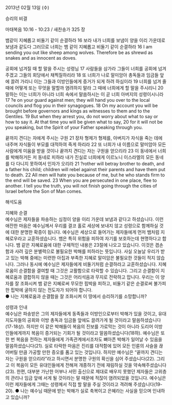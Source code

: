 2013년 02월 13일 (수)

승리의 비결



마태복음 10:16 - 10:23 / 새찬송가 325 장


뱀같이 지혜롭고 비둘기 같이 순결하라
16 보라 내가 너희를 보냄이 양을 이리 가운데로 보냄과 같도다 그러므로 너희는 뱀 같이 지혜롭고 비둘기 같이 순결하라
16 I am sending you out like sheep among wolves. Therefore be as shrewd as snakes and as innocent as doves.   

공회에 넘겨질 때 할 말을 주시는 성령님
17 사람들을 삼가라 그들이 너희를 공회에 넘겨 주겠고 그들의 회당에서 채찍질하리라 18 또 너희가 나로 말미암아 총독들과 임금들 앞에 끌려 가리니 이는 그들과 이방인들에게 증거가 되게 하려 하심이라 19 너희를 넘겨 줄 때에 어떻게 또는 무엇을 말할까 염려하지 말라 그 때에 너희에게 할 말을 주시리니 20 말하는 이는 너희가 아니라 너희 속에서 말씀하시는 이 곧 너희 아버지의 성령이시니라
17 ?e on your guard against men; they will hand you over to the local councils and flog you in their synagogues. 18 On my account you will be brought before governors and kings as witnesses to them and to the Gentiles. 19 But when they arrest you, do not worry about what to say or how to say it. At that time you will be given what to say, 20 for it will not be you speaking, but the Spirit of your Father speaking through you.   

끝까지 견디는 자에게 주시는 구원
21 장차 형제가 형제를, 아버지가 자식을 죽는 데에 내주며 자식들이 부모를 대적하여 죽게 하리라 22 또 너희가 내 이름으로 말미암아 모든 사람에게 미움을 받을 것이나 끝까지 견디는 자는 구원을 얻으리라 23 이 동네에서 너희를 박해하거든 저 동네로 피하라 내가 진실로 너희에게 이르노니 이스라엘의 모든 동네를 다 다니지 못하여서 인자가 오리라
21 ?rother will betray brother to death, and a father his child; children will rebel against their parents and have them put to death. 22 All men will hate you because of me, but he who stands firm to the end will be saved. 23 When you are persecuted in one place, flee to another. I tell you the truth, you will not finish going through the cities of Israel before the Son of Man comes.

해석도움





지혜와 순결  
예수님은 제자들을 파송하는 심정이 양을 이리 가운데 보냄과 같다고 하셨습니다. 이런 애잔한 마음은 예수님께서 우리를 결코 홀로 세상에 보내지 않고 성령으로 함께하실 것에 대한 분명한 확증이 됩니다. 예수님은 세상으로 들어가는 제자들에게 먼저 뱀처럼 지혜로우라고 교훈하셨습니다. 뱀은 특히 위험을 피하여 자기를 보호하는데 현명하다고 합니다. 뱀 같은 지혜로움에 대한 구체적인 내용은 23절에 나오고 있습니다. 이것은 겸손함과 사려 깊은 분별력으로 불필요한 박해를 피하라는 뜻입니다. 사실 오늘날 우리가 받고 있는 박해 중에는 미련한 아집과 부족한 지혜로 말미암은 불필요한 것들이 적지 않습니다. 그러나 동시에 예수님은 제자들에게 비둘기처럼 순결하라고 교훈하셨습니다. 지혜로움이 순결함을 결여할 때 그것은 교활함으로 타락할 수 있습니다. 그리고 순결함이 지혜로움과 결합하지 않을 때는 그것은 어리석음과 무지로 전락하고 맙니다. 우리는 이 양자를 잘 조화시켜 뱀 같은 지혜로써 무모한 핍박을 피하고, 비둘기 같은 순결로써 불가피한 핍박에 굴하지 않는 전도자가 되어야 합니다.   
● 나는 지혜로움과 순결함을 잘 조화시켜 이 땅에서 승리하기를 소망합니까? 

성령과 인내  
예수님은 파송받은 그의 제자들에게 동족들과 이방인으로부터 박해가 있을 것이고, 유대 지도자들의 공회와 이방 총독과 임금들 앞에도 끌려가게 될 것이라고 말씀하셨습니다(17-18상). 하지만 이 같은 박해들이 복음의 진보를 가로막는 것이 아니라 도리어 이방인들에게까지 복음이 증거되는 기회가 될 것이라고 말씀하셨습니다(18하). 예수님은 또 한 번 복음을 전하는 제자들에게 가족관계에서조차도 뼈아픈 박해가 일어날 수 있음을  말씀하셨습니다(21). 실로 타락한 마음은 진리를 대적함에 있어 모든 인륜의 사슬을 끊어버릴 만큼 가공할 만한 증오를 품고 있는 것입니다. 하지만 예수님은 “끝까지 견디는 자는 구원을 얻으리라”라고 하시면서 분명한 구원의 확신을 심어 주셨습니다(22). 그리고 이 복음이 모든 유대인들에게 전해져 개종하기 전에 재림하실 것을 약속해주셨습니다(23). 한편, 대부분 가난한 어부나 서민 출신으로 제대로 배우지 못했던 제자들은 고위층의 관리나 임금 앞에 서게 될 것이라는 말 때문에 적잖이 염려되었을 것입니다. 예수님은 이런 제자들에게 그때는 성령께서 직접 할 말을 주실 것이라고 격려해 주셨습니다(19-20). 
● 나는 예수님 때문에 받는 박해가 실로 축복이고 은혜라는 사실을 믿으며 인내하고 있습니까?